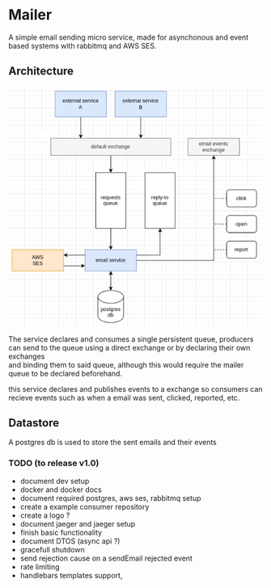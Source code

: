 # Mailer

A simple email sending micro service, made for asynchonous and event based systems with rabbitmq and AWS SES.

## Architecture

![diagramn](./docs/diagram.png "diagram")

The service declares and consumes a single persistent queue, producers can send to the queue using a direct exchange or by declaring their own exchanges  
and binding them to said queue, although this would require the mailer queue to be declared beforehand.

this service declares and publishes events to a exchange so consumers can recieve events such as when a email was sent, clicked, reported, etc.

## Datastore

A postgres db is used to store the sent emails and their events

### TODO (to release v1.0)
- document dev setup
- docker and docker docs
- document required postgres, aws ses, rabbitmq setup
- create a example consumer repository
- create a logo ?
- document jaeger and jaeger setup
- finish basic functionality
- document DTOS (async api ?)
- gracefull shutdown
- send rejection cause on a sendEmail rejected event
- rate limiting
- handlebars templates support,